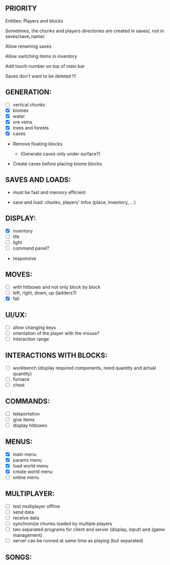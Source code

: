 ## PRIORITY

Entities: Players and blocks

Sometimes, the chunks and players directories are created in saves/, not in saves/save_name/

Allow renaming saves

Allow switching items in inventory

Add touch number on top of main bar

Saves don't want to be deleted !!!

## GENERATION:

- [ ] vertical chunks
- [x] biomes
- [x] water
- [x] ore veins
- [x] trees and forests
- [x] caves

- Remove floating blocks
  - (Generate caves only under surface?)
  
- Create caves before placing biome blocks


## SAVES AND LOADS:

- must be fast and memory efficient

- save and load: chunks, players' infos (place, inventory, ...)

## DISPLAY:

- [x] inventory
- [ ] life
- [ ] light
- [ ] command panel?

- responsive

## MOVES:

- [ ] with hitboxes and not only block by block
- [ ] left, right, down, up (ladders?)
- [x] fall

## UI/UX:

- [ ] allow changing keys
- [ ] orientation of the player with the mouse?
- [ ] interaction range

## INTERACTIONS WITH BLOCKS:

- [ ] workbench (display required components, need quantity and actual quantity)
- [ ] furnace
- [ ] chest

## COMMANDS:

- [ ] teleportation
- [ ] give items
- [ ] display hitboxes

## MENUS:

- [x] main menu
- [x] params menu
- [x] load world menu
- [x] create world menu
- [ ] online menu

## MULTIPLAYER:

- [ ] test multiplayer offline
- [ ] send data
- [ ] receive data
- [ ] synchronize chunks loaded by multiple players
- [ ] two separated programs for client and server (display, input) and (game management)
- [ ] server can be runned at same time as playing (but separated)

## SONGS: